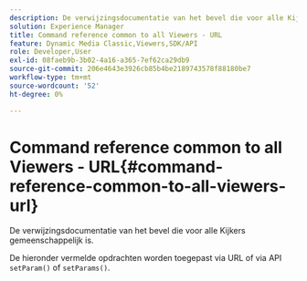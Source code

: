 ```yaml
---
description: De verwijzingsdocumentatie van het bevel die voor alle Kijkers gemeenschappelijk is.
solution: Experience Manager
title: Command reference common to all Viewers - URL
feature: Dynamic Media Classic,Viewers,SDK/API
role: Developer,User
exl-id: 08faeb9b-3b02-4a16-a365-7ef62ca29db9
source-git-commit: 206e4643e3926cb85b4be2189743578f88180be7
workflow-type: tm+mt
source-wordcount: '52'
ht-degree: 0%

---
```


# Command reference common to all Viewers - URL{#command-reference-common-to-all-viewers-url}

De verwijzingsdocumentatie van het bevel die voor alle Kijkers gemeenschappelijk is.

De hieronder vermelde opdrachten worden toegepast via URL of via API `setParam()` of `setParams()`.
